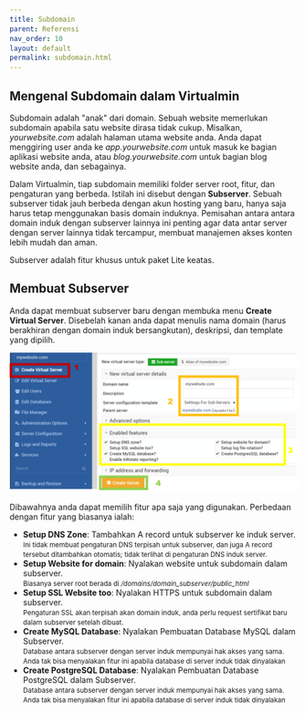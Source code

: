 ```yaml
---
title: Subdomain
parent: Referensi
nav_order: 10
layout: default
permalink: subdomain.html
---
```


## Mengenal Subdomain dalam Virtualmin

Subdomain adalah "anak" dari domain. Sebuah website memerlukan subdomain apabila satu website dirasa tidak cukup. Misalkan, *yourwebsite.com* adalah halaman utama website anda. Anda dapat menggiring user anda ke *app.yourwebsite.com* untuk masuk ke bagian aplikasi website anda, atau *blog.yourwebsite.com* untuk bagian blog website anda, dan sebagainya.

Dalam Virtualmin, tiap subdomain memiliki folder server root, fitur, dan pengaturan yang berbeda. Istilah ini disebut dengan **Subserver**. Sebuah subserver tidak jauh berbeda dengan akun hosting yang baru, hanya saja harus tetap menggunakan basis domain induknya. Pemisahan antara antara domain induk dengan subserver lainnya ini penting agar data antar server dengan server lainnya tidak tercampur, membuat manajemen akses konten lebih mudah dan aman.

Subserver adalah fitur khusus untuk paket Lite keatas.

## Membuat Subserver

Anda dapat membuat subserver baru dengan membuka menu **Create Virtual Server**. Disebelah kanan anda dapat menulis nama domain (harus berakhiran dengan domain induk bersangkutan), deskripsi, dan template yang dipilih.

![](/images/subserver.png)

Dibawahnya anda dapat memilih fitur apa saja yang digunakan. Perbedaan dengan fitur yang biasanya ialah:

+ **Setup DNS Zone**: Tambahkan A record untuk subserver ke induk server.<br>
<small>Ini tidak membuat pengaturan DNS terpisah untuk subserver, dan juga A record tersebut ditambahkan otomatis; tidak terlihat di pengaturan DNS induk server.</small>
+ **Setup Website for domain**: Nyalakan website untuk subdomain dalam subserver.<br>
<small>Biasanya server root berada di */domains/domain_subserver/public_html*</small>
+ **Setup SSL Website too**: Nyalakan HTTPS untuk subdomain dalam subserver.<br>
<small>Pengaturan SSL akan terpisah akan domain induk, anda perlu request sertifikat baru dalam subserver setelah dibuat.</small>
+ **Create MySQL Database**: Nyalakan Pembuatan Database MySQL dalam Subserver.<br>
<small>Database antara subserver dengan server induk mempunyai hak akses yang sama. Anda tak bisa menyalakan fitur ini apabila database di server induk tidak dinyalakan</small>
+ **Create PostgreSQL Database**: Nyalakan Pembuatan Database PostgreSQL dalam Subserver.<br>
<small>Database antara subserver dengan server induk mempunyai hak akses yang sama. Anda tak bisa menyalakan fitur ini apabila database di server induk tidak dinyalakan</small>

